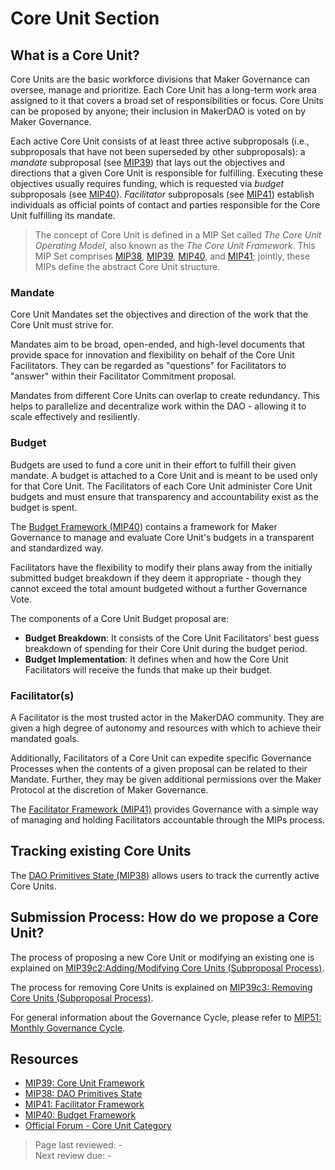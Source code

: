 # Core Unit Section

## What is a Core Unit?

Core Units are the basic workforce divisions that Maker Governance can oversee, manage and prioritize. Each Core Unit has a long-term work area assigned to it that covers a broad set of responsibilities or focus. Core Units can be proposed by anyone; their inclusion in MakerDAO is voted on by Maker Governance.

Each active Core Unit consists of at least three active subproposals (i.e., subproposals that have not been superseded by other subproposals): a *mandate* subproposal (see [MIP39](https://mips.makerdao.com/mips/details/MIP39)) that lays out the objectives and directions that a given Core Unit is responsible for fulfilling. Executing these objectives usually requires funding, which is requested via *budget* subproposals (see [MIP40](https://mips.makerdao.com/mips/details/MIP40)). *Facilitator* subproposals (see [MIP41](https://mips.makerdao.com/mips/details/MIP41)) establish individuals as official points of contact and parties responsible for the Core Unit fulfilling its mandate.

> The concept of Core Unit is defined in a MIP Set called *The Core Unit Operating Model*, also known as the *The Core Unit Framework*. This MIP Set comprises [MIP38](https://mips.makerdao.com/mips/details/MIP38), [MIP39](https://mips.makerdao.com/mips/details/MIP39), [MIP40](https://mips.makerdao.com/mips/details/MIP40), and [MIP41](https://mips.makerdao.com/mips/details/MIP41); jointly, these MIPs define the abstract Core Unit structure.

### Mandate

Core Unit Mandates set the objectives and direction of the work that the Core Unit must strive for.

Mandates aim to be broad, open-ended, and high-level documents that provide space for innovation and flexibility on behalf of the Core Unit Facilitators. They can be regarded as "questions" for Facilitators to "answer" within their Facilitator Commitment proposal.

Mandates from different Core Units can overlap to create redundancy. This helps to parallelize and decentralize work within the DAO - allowing it to scale effectively and resiliently.

### Budget

Budgets are used to fund a core unit in their effort to fulfill their given mandate. A budget is attached to a Core Unit and is meant to be used only for that Core Unit. The Facilitators of each Core Unit administer Core Unit budgets and must ensure that transparency and accountability exist as the budget is spent.

The [Budget Framework (MIP40)](https://mips.makerdao.com/mips/details/MIP40) contains a framework for Maker Governance to manage and evaluate Core Unit's budgets in a transparent and standardized way.

Facilitators have the flexibility to modify their plans away from the initially submitted budget breakdown if they deem it appropriate - though they cannot exceed the total amount budgeted without a further Governance Vote. 

The components of a Core Unit Budget proposal are:
- **Budget Breakdown**: It consists of the Core Unit Facilitators' best guess breakdown of spending for their Core Unit during the budget period.
- **Budget Implementation**: It defines when and how the Core Unit Facilitators will receive the funds that make up their budget.

### Facilitator(s)

A Facilitator is the most trusted actor in the MakerDAO community. They are given a high degree of autonomy and resources with which to achieve their mandated goals. 

Additionally, Facilitators of a Core Unit can expedite specific Governance Processes when the contents of a given proposal can be related to their Mandate. Further, they may be given additional permissions over the Maker Protocol at the discretion of Maker Governance.

The [Facilitator Framework (MIP41)](https://mips.makerdao.com/mips/details/MIP41) provides Governance with a simple way of managing and holding Facilitators accountable through the MIPs process.

## Tracking existing Core Units

The [DAO Primitives State (MIP38)](https://mips.makerdao.com/mips/details/MIP38) allows users to track the currently active Core Units.

## Submission Process: How do we propose a Core Unit?

The process of proposing a new Core Unit or modifying an existing one is explained on [MIP39c2:Adding/Modifying Core Units (Subproposal Process)](https://mips.makerdao.com/mips/details/MIP39#MIP39c2).

The process for removing Core Units is explained on [MIP39c3: Removing Core Units (Subproposal Process)](https://mips.makerdao.com/mips/details/MIP39#MIP39c3).

For general information about the Governance Cycle, please refer to [MIP51: Monthly Governance Cycle](https://mips.makerdao.com/mips/details/MIP51).

## Resources

- [MIP39: Core Unit Framework](https://mips.makerdao.com/mips/details/MIP39)
- [MIP38: DAO Primitives State](https://mips.makerdao.com/mips/details/MIP38)
- [MIP41: Facilitator Framework](https://mips.makerdao.com/mips/details/MIP41)
- [MIP40: Budget Framework](https://mips.makerdao.com/mips/details/MIP40)
- [Official Forum - Core Unit Category](https://forum.makerdao.com/search?q=Core%20Unit)

>Page last reviewed: -  
>Next review due: -  

